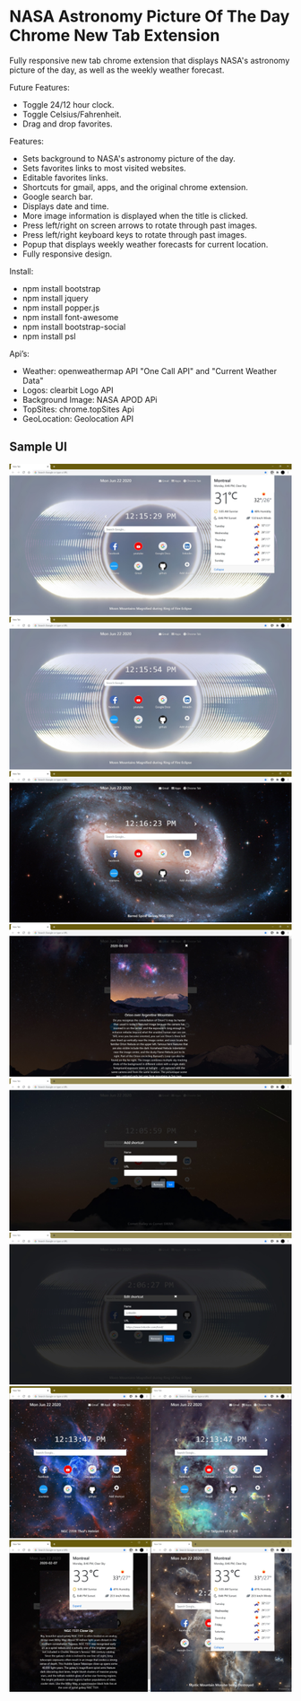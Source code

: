 # NASA Astronomy Picture Of The Day Chrome New Tab Extension
 Fully responsive new tab chrome extension that displays NASA's astronomy picture of the day, as well as the weekly weather forecast.

Future Features:
- Toggle 24/12 hour clock.
- Toggle Celsius/Fahrenheit.
- Drag and drop favorites.

Features:
- Sets background to NASA's astronomy picture of the day.
- Sets favorites links to most visited websites.
- Editable favorites links.
- Shortcuts for gmail, apps, and the original chrome extension.
- Google search bar.
- Displays date and time.
- More image information is displayed when the title is clicked.
- Press left/right on screen arrows to rotate through past images.
- Press left/right keyboard keys to rotate through past images.
- Popup that displays weekly weather forecasts for current location.
- Fully responsive design.

Install:
- npm install bootstrap
- npm install jquery
- npm install popper.js
- npm install font-awesome
- npm install bootstrap-social
- npm install psl

Api’s:
- Weather: openweathermap API "One Call API" and "Current Weather Data"
- Logos: clearbit Logo API
- Background Image: NASA APOD APi
- TopSites: chrome.topSites Api
- GeoLocation: Geolocation API

## Sample UI

![Image1](img/uisample/sample1.JPG)
![Image2](img/uisample/sample2.JPG)
![Image3](img/uisample/sample3.JPG)
![Image4](img/uisample/sample4.JPG)
![Image5](img/uisample/sample5.JPG)
![Image7](img/uisample/sample7.JPG)
![Image6](img/uisample/sample6.JPG)
![Image8](img/uisample/sample8.JPG)